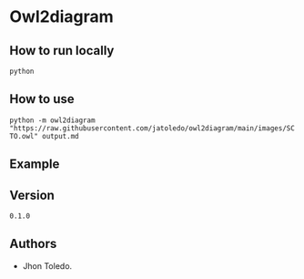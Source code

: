 # Owl2diagram

## How to run locally
```
python 
```

## How to use

   `python -m owl2diagram "https://raw.githubusercontent.com/jatoledo/owl2diagram/main/images/SCTO.owl" output.md`


## Example

## Version

```
0.1.0
```

## Authors

- Jhon Toledo.
